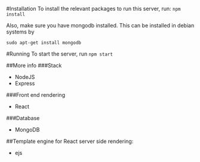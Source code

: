 #Installation
To install the relevant packages to run this server, run:
``npm install``

Also, make sure you have mongodb installed.
This can be installed in debian systems by

``sudo apt-get install mongodb``

#Running
To start the server, run
``npm start``

##More info
###Stack
- NodeJS
- Express

###Front end rendering
- React

###Database
- MongoDB

##Template engine for React server side rendering:
- ejs
